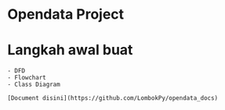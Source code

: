 # Opendata Project
# Langkah awal buat
    - DFD
    - Flowchart
    - Class Diagram
    
    [Document disini](https://github.com/LombokPy/opendata_docs)
